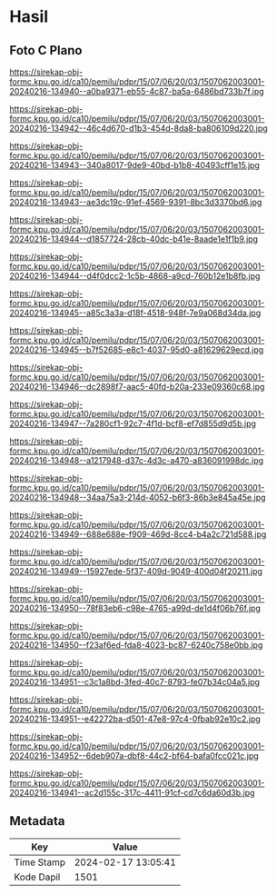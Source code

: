 # Hasil

## Foto C Plano

https://sirekap-obj-formc.kpu.go.id/ca10/pemilu/pdpr/15/07/06/20/03/1507062003001-20240216-134940--a0ba9371-eb55-4c87-ba5a-6486bd733b7f.jpg

https://sirekap-obj-formc.kpu.go.id/ca10/pemilu/pdpr/15/07/06/20/03/1507062003001-20240216-134942--46c4d670-d1b3-454d-8da8-ba806109d220.jpg

https://sirekap-obj-formc.kpu.go.id/ca10/pemilu/pdpr/15/07/06/20/03/1507062003001-20240216-134943--340a8017-9de9-40bd-b1b8-40493cff1e15.jpg

https://sirekap-obj-formc.kpu.go.id/ca10/pemilu/pdpr/15/07/06/20/03/1507062003001-20240216-134943--ae3dc19c-91ef-4569-9391-8bc3d3370bd6.jpg

https://sirekap-obj-formc.kpu.go.id/ca10/pemilu/pdpr/15/07/06/20/03/1507062003001-20240216-134944--d1857724-28cb-40dc-b41e-8aade1e1f1b9.jpg

https://sirekap-obj-formc.kpu.go.id/ca10/pemilu/pdpr/15/07/06/20/03/1507062003001-20240216-134944--d4f0dcc2-1c5b-4868-a9cd-760b12e1b8fb.jpg

https://sirekap-obj-formc.kpu.go.id/ca10/pemilu/pdpr/15/07/06/20/03/1507062003001-20240216-134945--a85c3a3a-d18f-4518-948f-7e9a068d34da.jpg

https://sirekap-obj-formc.kpu.go.id/ca10/pemilu/pdpr/15/07/06/20/03/1507062003001-20240216-134945--b7f52685-e8c1-4037-95d0-a81629629ecd.jpg

https://sirekap-obj-formc.kpu.go.id/ca10/pemilu/pdpr/15/07/06/20/03/1507062003001-20240216-134946--dc2898f7-aac5-40fd-b20a-233e09360c68.jpg

https://sirekap-obj-formc.kpu.go.id/ca10/pemilu/pdpr/15/07/06/20/03/1507062003001-20240216-134947--7a280cf1-92c7-4f1d-bcf8-ef7d855d9d5b.jpg

https://sirekap-obj-formc.kpu.go.id/ca10/pemilu/pdpr/15/07/06/20/03/1507062003001-20240216-134948--a1217948-d37c-4d3c-a470-a836091998dc.jpg

https://sirekap-obj-formc.kpu.go.id/ca10/pemilu/pdpr/15/07/06/20/03/1507062003001-20240216-134948--34aa75a3-214d-4052-b6f3-86b3e845a45e.jpg

https://sirekap-obj-formc.kpu.go.id/ca10/pemilu/pdpr/15/07/06/20/03/1507062003001-20240216-134949--688e688e-f909-469d-8cc4-b4a2c721d588.jpg

https://sirekap-obj-formc.kpu.go.id/ca10/pemilu/pdpr/15/07/06/20/03/1507062003001-20240216-134949--15927ede-5f37-409d-9049-400d04f20211.jpg

https://sirekap-obj-formc.kpu.go.id/ca10/pemilu/pdpr/15/07/06/20/03/1507062003001-20240216-134950--78f83eb6-c98e-4765-a99d-de1d4f06b76f.jpg

https://sirekap-obj-formc.kpu.go.id/ca10/pemilu/pdpr/15/07/06/20/03/1507062003001-20240216-134950--f23af6ed-fda8-4023-bc87-6240c758e0bb.jpg

https://sirekap-obj-formc.kpu.go.id/ca10/pemilu/pdpr/15/07/06/20/03/1507062003001-20240216-134951--c3c1a8bd-3fed-40c7-8793-fe07b34c04a5.jpg

https://sirekap-obj-formc.kpu.go.id/ca10/pemilu/pdpr/15/07/06/20/03/1507062003001-20240216-134951--e42272ba-d501-47e8-97c4-0fbab92e10c2.jpg

https://sirekap-obj-formc.kpu.go.id/ca10/pemilu/pdpr/15/07/06/20/03/1507062003001-20240216-134952--6deb907a-dbf8-44c2-bf64-bafa0fcc021c.jpg

https://sirekap-obj-formc.kpu.go.id/ca10/pemilu/pdpr/15/07/06/20/03/1507062003001-20240216-134941--ac2d155c-317c-4411-91cf-cd7c6da60d3b.jpg


## Metadata

| Key        | Value               |
| ---------- | ------------------- |
| Time Stamp | 2024-02-17 13:05:41 |
| Kode Dapil | 1501                |



